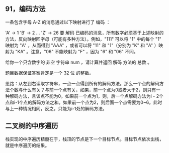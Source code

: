 ## 91，编码方法

一条包含字母 A-Z 的消息通过以下映射进行了 编码 ：

'A' -> 1
'B' -> 2
...
'Z' -> 26
要 解码 已编码的消息，所有数字必须基于上述映射的方法，反向映射回字母（可能有多种方法）。例如，"111" 可以将 "1" 中的每个 "1" 映射为 "A" ，从而得到 "AAA" ，或者可以将 "11" 和 "1"（分别为 "K" 和 "A" ）映射为 "KA" 。注意，"06" 不能映射为 "F" ，因为 "6" 和 "06" 不同。

给你一个只含数字的 非空 字符串 num ，请计算并返回 解码 方法的 总数 。

题目数据保证答案肯定是一个 32 位 的整数。

思路：从左到右读取字符串，一点一点得到所有的解码方法。那么一个点的解码方法个数与什么有关？与前一个点有关，如果，前一个点为0或者大于2，则只有一种解码方法，且该点不能为0。如果前一个点为1，则，后一个点解码方法为i - 2个点和i-1个点的解码方法之和。如果前一个点为2，则后面一个点需要为0~6，此时与上一种情况相同，反之，只能为i-1处的解码方法。

## 二叉树的中序遍历
栈实现的中序遍历精髓在于，栈顶的节点是下一个目标节点。目标节点依次出栈，就是中序遍历的结果。